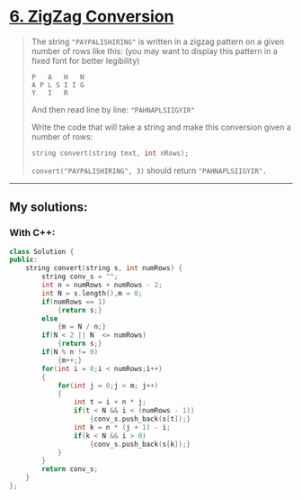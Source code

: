 [6. ZigZag Conversion](https://leetcode.com/problems/zigzag-conversion/)
======================
>The string `"PAYPALISHIRING"` is written in a zigzag pattern on a given number of rows like this: (you may want to display this pattern in a fixed font for better legibility) 
>```
>P   A   H   N
>A P L S I I G
>Y   I   R
>```
>And then read line by line: `"PAHNAPLSIIGYIR"`
>
>Write the code that will take a string and make this conversion given a number of rows:
>```C++
>string convert(string text, int nRows);
>```
>`convert("PAYPALISHIRING", 3)` should return `"PAHNAPLSIIGYIR". `

----------
## My solutions:
### With C++:

```C++
class Solution {
public:
    string convert(string s, int numRows) {
        string conv_s = "";
        int n = numRows + numRows - 2;
        int N = s.length(),m = 0;
        if(numRows == 1)
            {return s;}
        else
            {m = N / n;}
        if(N < 2 || N  <= numRows)
            {return s;}
        if(N % n != 0)
            {m++;}
        for(int i = 0;i < numRows;i++)
        {
            for(int j = 0;j < m; j++)
            {
                int t = i + n * j;
                if(t < N && i < (numRows - 1))
                    {conv_s.push_back(s[t]);}
                int k = n * (j + 1) - i;
                if(k < N && i > 0)
                    {conv_s.push_back(s[k]);}
            }
        }
        return conv_s;
    }
};
```
